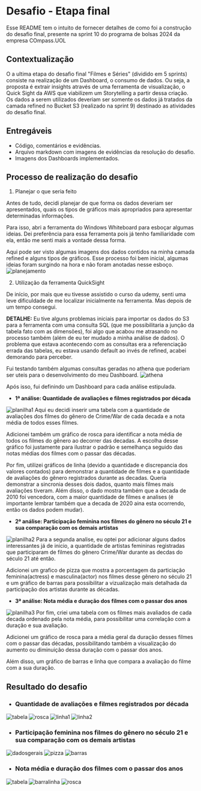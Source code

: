 # Desafio - Etapa final

Esse README tem o intuito de fornecer detalhes de como foi a construção do desafio final, presente na sprint 10 do programa de bolsas 2024 da empresa COmpass.UOL

## Contextualização

O a ultima etapa do desafio final "Filmes e Séries" (dividido em 5 sprints) consiste na realização de um Dashboard, o consumo de dados. Ou seja, a proposta é extrair insights através de uma ferramenta de visualização, o Quick Sight da AWS que viabilizem um Storytelling a partir dessa criação. Os dados a serem utilizados deveriam ser somente os dados já tratados da camada refined no Bucket S3 (realizado na sprint 9) destinado as atividades do desafio final.

## Entregáveis

- Código, comentários e evidências.
- Arquivo markdown com imagens de evidências da resolução do desafio.
- Imagens dos Dashboards implementados.

## Processo de realização do desafio

1. Planejar o que seria feito

Antes de tudo, decidi planejar de que forma os dados deveriam ser apresentados, quais os tipos de gráficos mais apropriados para apresentar determinadas informações.

Para isso, abri a ferramenta do Windows Whiteboard para esboçar algumas ideias. Dei preferência para essa ferramenta pois já tenho familiaridade com ela, então me senti mais a vontade dessa forma.

Aqui pode ser visto algumas imagens dos dados contidos na minha camada refined e alguns tipos de gráficos. Esse processo foi bem inicial, algumas ideias foram surgindo na hora e não foram anotadas nesse esboço.
![planejamento](/Sprint10/Evidências/esboço%20dashboard.png)

2. Utilização da ferramenta QuickSight

De início, por mais que eu tivesse assistido o curso da udemy, senti uma leve dificuldade de me localizar inicialmente na ferramenta. Mas depois de um tempo consegui.

**DETALHE:** Eu tive alguns problemas iniciais para importar os dados do S3 para a ferramenta com uma consulta SQL (que me possibilitaria a junção da tabela fato com as dimensões), foi algo que acabou me atrasando no processo também (além de eu ter mudado a minha análise de dados). O problema que estava acontecendo com as consultas era a referenciação errada das tabelas, eu estava usando default ao invés de refined, acabei demorando para perceber.

Fui testando também algumas consultas geradas no athena que poderiam ser uteis para o desenvolvimento do meu Dashboard.
![athena](/Sprint10/Evidências/testesAthena.png)

Após isso, fui definindo um Dashboard para cada análise estipulada.

- **1ª análise: Quantidade de avaliações e filmes registrados por década**

![planilha1](/Sprint10/Evidências/quickSight/planilha1.png)
Aqui eu decidi inserir uma tabela com a quantidade de avaliações dos filmes do gênero de Crime/War de cada decada e a nota média de todos esses filmes.

Adicionei também um gráfico de rosca para identificar a nota média de todos os filmes do gênero ao decorrer das decadas. A escolha desse gráfico foi justamente para ilustrar o padrão e semelhança seguido das notas médias dos filmes com o passar das décadas.

Por fim, utilizei gráficos de linha (devido a quantidade e discrepancia dos valores contados) para demonstrar a quantidade de filmes e a quantidade de avaliações do gênero registrados durante as decadas. Queria demonstrar a sincronia desses dois dados, quanto mais filmes mais avaliações tiveram. Além disso, o dado mostra também que a decada de 2010 foi vencedora, com a maior quantidade de filmes e analises (é importante lembrar também que a decada de 2020 aina esta ocorrendo, então os dados podem mudar).


- **2ª análise: Participação feminina nos filmes do gênero no século 21  e sua comparação com os demais artistas**

![planilha2](/Sprint10/Evidências/quickSight/planilha2.png)
Para a segunda analise, eu optei por adicionar alguns dados interessantes já de inicio, a quantidade de artistas femininas registradas que participaram de filmes do gênero Crime/War durante as decdas do século 21 até então.

Adicionei um grafico de pizza que mostra a porcentagem da particiação feminina(actress) e masculina(actor) nos filmes desse gênero no século 21 e um gráfico de barras para possibilitar a vizualização mais detalhada da participação dos artistas durante as décadas.

- **3ª análise: Nota média e duração dos filmes com o passar dos anos**

![planilha3](/Sprint10/Evidências/quickSight/planilha3.png)
Por fim, criei uma tabela com os filmes mais avaliados de cada decada ordenado pela nota média, para possibilitar uma correlação com a duração e sua avaliação.

Adicionei um gráfico de rosca para a média geral da duração desses filmes com o passar das décadas, possibilitando também a visualização do aumento ou diminuição dessa duração com o passar dos anos.

Além disso, um gráfico de barras e linha que compara a avaliação do filme com a sua duração.

## Resultado do desafio

- ### Quantidade de avaliações e filmes registrados por década

![tabela](/Sprint10/Desafio/analise1/tabela.png)
![rosca](/Sprint10/Desafio/analise1/rosca.png)
![linha1](/Sprint10/Desafio/analise1/linha1.png)
![linha2](/Sprint10/Desafio/analise1/linha2.png)

- ### Participação feminina nos filmes do gênero no século 21  e sua comparação com os demais artistas

![dadosgerais](/Sprint10/Desafio/analise2/dadosgerais.png)
![pizza](/Sprint10/Desafio/analise2/pizza.png)
![barras](/Sprint10/Desafio/analise2/barra.png)

- ### Nota média e duração dos filmes com o passar dos anos

![tabela](/Sprint10/Desafio/analise3/tabela.png)
![barralinha](/Sprint10/Desafio/analise3/barralinha.png)
![rosca](/Sprint10/Desafio/analise3/rosca.png)